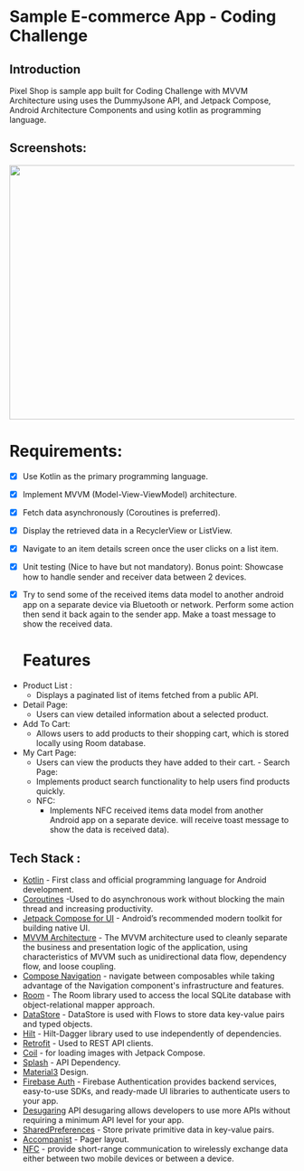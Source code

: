 # Sample E-commerce App - Coding Challenge

## Introduction
Pixel Shop is sample app built for Coding Challenge with MVVM Architecture using uses the DummyJsone API, and Jetpack Compose, Android Architecture Components and using kotlin as programming language.

 ## Screenshots: 
 <img src="assets/Screenshot 1445-07-19 at 12.09.57 AM.png" height=450 width=2000/> 


  # Requirements:
  
- [x] Use Kotlin as the primary programming language.
- [x] Implement MVVM (Model-View-ViewModel) architecture.
- [x] Fetch data asynchronously (Coroutines is preferred).
- [x] Display the retrieved data in a RecyclerView or ListView.
- [x] Navigate to an item details screen once the user clicks on a list item.
- [x] Unit testing (Nice to have but not mandatory).
 Bonus point: Showcase how to handle sender and receiver data between 2 devices.
- [x] Try to send some of the received items data model to another android     app on a separate device via Bluetooth or network. 
  Perform some action then send it back again to the sender app.
  Make a toast message to show the received data.


  
   # Features

 - Product List :
    - Displays a paginated list of items fetched from a public API.
  - Detail Page:
     - Users can view detailed information about a selected product.
   - Add To Cart:
     - Allows users to add products to their shopping cart, which is stored locally using Room database.
   -  My Cart Page:
      - Users can view the products they have added to their cart.
     - Search Page:
       - Implements product search functionality to help users find products quickly.
      -  NFC:
         - Implements NFC received items data model from another Android app on a separate device. will receive toast message to show the data is  received data).
    
  ## Tech Stack :

- [Kotlin](https://kotlinlang.org/) - First class and official programming language for Android development.
- [Coroutines](https://kotlinlang.org/docs/reference/coroutines-overview.html) -Used to do asynchronous work without blocking the main thread and increasing productivity. 
- [Jetpack Compose for UI](https://developer.android.com/jetpack/compose/) - Android’s recommended modern toolkit for building native UI.
- [MVVM Architecture](https://developer.android.com/jetpack/guide) - The MVVM architecture used to cleanly separate the business and presentation logic of the application, using characteristics of MVVM such as unidirectional data flow, dependency flow, and loose coupling.
 - [Compose Navigation](https://developer.android.com/jetpack/androidx/releases/navigation) - navigate between composables while taking advantage of the Navigation component's infrastructure and features.
  - [Room](https://developer.android.com/topic/libraries/architecture/room) - The Room library used to access the local SQLite database with object-relational mapper approach.
  - [DataStore](https://developer.android.com/topic/libraries/architecture/datastore) - DataStore is used with Flows to store data key-value pairs and typed objects.
  - [Hilt](https://developer.android.com/training/dependency-injection/hilt-android) - Hilt-Dagger library used to use independently of dependencies.
- [Retrofit](https://github.com/square/retrofit) - Used to REST API clients.
- [Coil](https://coil-kt.github.io/coil/compose/) - for loading images with Jetpack Compose.
- [Splash](https://developer.android.com/develop/ui/views/launch/splash-screen#splash-screen-resources) - API Dependency.
-  [Material3](https://m3.material.io/)  Design.
- [Firebase Auth](https://firebase.google.com/docs/auth/android/start) - Firebase Authentication provides backend services, easy-to-use SDKs, and ready-made UI libraries to authenticate users to your app.
-  [Desugaring](https://developer.android.com/studio/write/java8-support-table
)  API desugaring allows developers to use more APIs without requiring a minimum API level for your app.
-  [SharedPreferences](https://developer.android.com/training/data-storage/shared-preferences) - Store private primitive data in key-value pairs.
- [Accompanist](https://google.github.io/accompanist/pager/) - Pager layout.
- [NFC](https://developer.android.com/develop/connectivity/nfc/nfc) - provide short-range communication to wirelessly exchange data either between two mobile devices or between a device.




 





   
   
